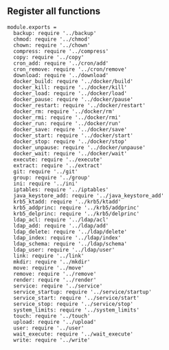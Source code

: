 
## Register all functions

    module.exports =
      backup: require '../backup'
      chmod: require '../chmod'
      chown: require '../chown'
      compress: require '../compress'
      copy: require '../copy'
      cron_add: require '../cron/add'
      cron_remove: require '../cron/remove'
      download: require '../download'
      docker_build: require '../docker/build'
      docker_kill: require '../docker/kill'
      docker_load: require '../docker/load'
      docker_pause: require '../docker/pause'
      docker_restart: require '../docker/restart'
      docker_rm: require '../docker/rm'
      docker_rmi: require '../docker/rmi'
      docker_run: require '../docker/run'
      docker_save: require '../docker/save'
      docker_start: require '../docker/start'
      docker_stop: require '../docker/stop'
      docker_unpause: require '../docker/unpause'
      docker_wait: require '../docker/wait'
      execute: require '../execute'
      extract: require '../extract'
      git: require '../git'
      group: require '../group'
      ini: require '../ini'
      iptables: require '../iptables'
      java_keystore_add: require '../java_keystore_add'
      krb5_ktadd: require '../krb5/ktadd'
      krb5_addprinc: require '../krb5/addprinc'
      krb5_delprinc: require '../krb5/delprinc'
      ldap_acl: require '../ldap/acl'
      ldap_add: require '../ldap/add'
      ldap_delete: require '../ldap/delete'
      ldap_index: require '../ldap/index'
      ldap_schema: require '../ldap/schema'
      ldap_user: require '../ldap/user'
      link: require '../link'
      mkdir: require '../mkdir'
      move: require '../move'
      remove: require '../remove'
      render: require '../render'
      service: require '../service'
      service_startup: require '../service/startup'
      service_start: require '../service/start'
      service_stop: require '../service/stop'
      system_limits: require '../system_limits'
      touch: require '../touch'
      upload: require '../upload'
      user: require '../user'
      wait_execute: require '../wait_execute'
      write: require '../write'
